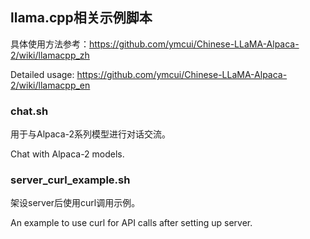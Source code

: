 ## llama.cpp相关示例脚本

具体使用方法参考：https://github.com/ymcui/Chinese-LLaMA-Alpaca-2/wiki/llamacpp_zh

Detailed usage: https://github.com/ymcui/Chinese-LLaMA-Alpaca-2/wiki/llamacpp_en

### chat.sh

用于与Alpaca-2系列模型进行对话交流。

Chat with Alpaca-2 models.

### server_curl_example.sh

架设server后使用curl调用示例。

An example to use curl for API calls after setting up server.

